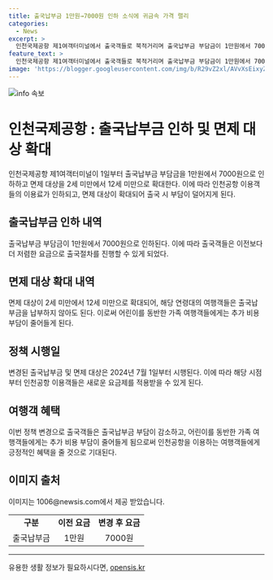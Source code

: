 ```yaml
---
title: 출국납부금 1만원→7000원 인하 소식에 귀금속 가격 랠리
categories:
  - News
excerpt: >
  인천국제공항 제1여객터미널에서 출국객들로 북적거리며 출국납부금 부담금이 1만원에서 7000원으로 인하된다. 또한 면제 대상이 2세 미만에서 12세 미만으로 확대되어 관심이 쏠리고 있다.
feature_text: >
  인천국제공항 제1여객터미널에서 출국객들로 북적거리며 출국납부금 부담금이 1만원에서 7000원으로 인하된다. 또한 면제 대상이 2세 미만에서 12세 미만으로 확대되어 관심이 쏠리고 있다.
image: 'https://blogger.googleusercontent.com/img/b/R29vZ2xl/AVvXsEixyZcFfHzMRdzZMjFBmAUKJYCLCGyLL1o632UiGVXcaFdKo_bkvkuCioo0uUKlGfBVcT3P84aROyZIXSBEx3Aw5nCQ3pTgDom1WDC4m8eifvWiAmWEEVb4x6G_l8C0QH225ldMjyaFvpxGEBGNO37VmDTDMHGhJPq73UglMfDca1-0aw/s1600/blogspot.png'
---
```


<p><img src="https://blogger.googleusercontent.com/img/b/R29vZ2xl/AVvXsEixyZcFfHzMRdzZMjFBmAUKJYCLCGyLL1o632UiGVXcaFdKo_bkvkuCioo0uUKlGfBVcT3P84aROyZIXSBEx3Aw5nCQ3pTgDom1WDC4m8eifvWiAmWEEVb4x6G_l8C0QH225ldMjyaFvpxGEBGNO37VmDTDMHGhJPq73UglMfDca1-0aw/s1600/blogspot.png" alt="info 속보" /></p>

<h1>인천국제공항 : 출국납부금 인하 및 면제 대상 확대</h1>

<p data-ke-size="size16">인천국제공항 제1여객터미널이 1일부터 출국납부금 부담금을 1만원에서 7000원으로 인하하고 면제 대상을 2세 미만에서 12세 미만으로 확대한다. 이에 따라 인천공항 이용객들의 이용료가 인하되고, 면제 대상이 확대되어 출국 시 부담이 덜어지게 된다.</p>

<h2 data-ke-size="size26">출국납부금 인하 내역</h2>

<p data-ke-size="size16">출국납부금 부담금이 1만원에서 7000원으로 인하된다. 이에 따라 출국객들은 이전보다 더 저렴한 요금으로 출국절차를 진행할 수 있게 되었다.</p>

<h2 data-ke-size="size26">면제 대상 확대 내역</h2>

<p data-ke-size="size16">면제 대상이 2세 미만에서 12세 미만으로 확대되어, 해당 연령대의 여행객들은 출국납부금을 납부하지 않아도 된다. 이로써 어린이를 동반한 가족 여행객들에게는 추가 비용 부담이 줄어들게 된다.</p>

<h2 data-ke-size="size26">정책 시행일</h2>

<p data-ke-size="size16">변경된 출국납부금 및 면제 대상은 2024년 7월 1일부터 시행된다. 이에 따라 해당 시점부터 인천공항 이용객들은 새로운 요금제를 적용받을 수 있게 된다.</p>

<h2 data-ke-size="size26">여행객 혜택</h2>

<p data-ke-size="size16">이번 정책 변경으로 출국객들은 출국납부금 부담이 감소하고, 어린이를 동반한 가족 여행객들에게는 추가 비용 부담이 줄어들게 됨으로써 인천공항을 이용하는 여행객들에게 긍정적인 혜택을 줄 것으로 기대된다.</p>

<h2 data-ke-size="size26">이미지 출처</h2>

<p data-ke-size="size16">이미지는 1006@newsis.com에서 제공 받았습니다.</p>

<table>
  <tbody>
    <tr>
      <td style="text-align: center; height: 17px;"><b>구분</b></td>
      <td style="text-align: center; height: 17px;"><b>이전 요금</b></td>
      <td style="text-align: center; height: 17px;"><b>변경 후 요금</b></td>
    </tr>
    <tr>
      <td style="text-align: center; height: 17px;">출국납부금</td>
      <td style="text-align: center; height: 17px;">1만원</td>
      <td style="text-align: center; height: 17px;">7000원</td>
    </tr>
  </tbody>
</table>

<hr>
유용한 생활 정보가 필요하시다면, <a href="https://opensis.kr" rel="dofollow">opensis.kr</a>


